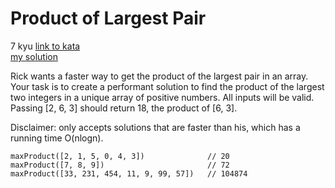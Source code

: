 # Product of Largest Pair
7 kyu
[link to kata](https://www.codewars.com/kata/5784c89be5553370e000061b/train/javascript)
<br>
[my solution](./kata.js)

Rick wants a faster way to get the product of the largest pair in an array. Your task is to create a performant solution to find the product of the largest two integers in a unique array of positive numbers.
All inputs will be valid.
Passing [2, 6, 3] should return 18, the product of [6, 3].

Disclaimer: only accepts solutions that are faster than his, which has a running time O(nlogn).
```
maxProduct([2, 1, 5, 0, 4, 3])              // 20
maxProduct([7, 8, 9])                       // 72
maxProduct([33, 231, 454, 11, 9, 99, 57])   // 104874
```
